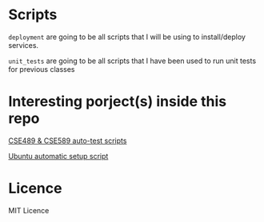 # Scripts
`deployment` are going to be all scripts that I will be using to install/deploy services.

`unit_tests` are going to be all scripts that I have been used to run unit tests for previous classes

# Interesting porject(s) inside this repo

[CSE489 & CSE589 auto-test scripts](https://github.com/johnkramorbhz/Scripts/tree/master/unit_tests/CSE489)

[Ubuntu automatic setup script](https://github.com/johnkramorbhz/Scripts/tree/master/deployment)

# Licence
MIT Licence